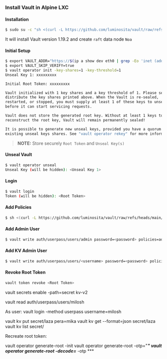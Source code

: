 ### Install Vault in Alpine LXC

#### Installation

```bash
$ sudo su -c "sh <(curl -L https://github.com/luminosita/vault/raw/refs/heads/main/scripts/install.sh) -n Noa -v 1.19.2" root
```

It will install Vault version 1.19.2 and create `raft` data node `Noa`

#### Initial Setup

```bash
$ export VAULT_ADDR="https://$(ip a show dev eth0 | grep -Eo 'inet (addr:)?([0-9]*\.){3}[0-9]*' | grep -Eo '([0-9]*\.){3}[0-9]*'):8200"
$ export VAULT_SKIP_VERIFY=true
$ vault operator init -key-shares=1 -key-threshold=1
Unseal Key 1: xxxxxxxxx

Initial Root Token: xxxxxxxxx

Vault initialized with 1 key shares and a key threshold of 1. Please securely
distribute the key shares printed above. When the Vault is re-sealed,
restarted, or stopped, you must supply at least 1 of these keys to unseal it
before it can start servicing requests.

Vault does not store the generated root key. Without at least 1 keys to
reconstruct the root key, Vault will remain permanently sealed!

It is possible to generate new unseal keys, provided you have a quorum of
existing unseal keys shares. See "vault operator rekey" for more information.
```

>**NOTE:** Store securely `Root Token` and `Unseal Key(s)`

#### Unseal Vault

```bash
$ vault operator unseal
Unseal Key (will be hidden): <Unseal Key 1>
```

#### Login

```bash
$ vault login
Token (will be hidden): <Root Token>
```

#### Add Policies

```bash
$ sh <(curl -L https://github.com/luminosita/vault/raw/refs/heads/main/scripts/setup.sh)
```

#### Add Admin User

```bash
$ vault write auth/userpass/users/admin password=<password> policies=admins
```

#### Add KV Admin User

```bash
$ vault write auth/userpass/users/<username> password=<password> policies=secret-admins
```

#### Revoke Root Token

```bash
vault token revoke <Root Token>
```

vault secrets enable -path=secret kv-v2

vault read auth/userpass/users/milosh

As user:
vault login -method userpass username=milosh

vault kv put secret/laza pera=mika
vault kv get --format=json secret/laza
vault kv list secret/

Recreate root token:

vault operator generate-root -init
vault operator generate-root -otp="***"
vault operator generate-root -decode=*** -otp ***